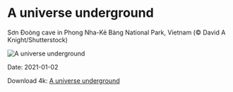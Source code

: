 # A universe underground

Sơn Đoòng cave in Phong Nha-Kẻ Bàng National Park, Vietnam (© David A Knight/Shutterstock)

![A universe underground](https://bing.com/th?id=OHR.LargestCave_EN-US4214761385_UHD.jpg&rf=LaDigue_UHD.jpg&pid=hp&w=1024&h=576)

Date: 2021-01-02

Download 4k: [A universe underground](https://bing.com/th?id=OHR.LargestCave_EN-US4214761385_UHD.jpg&rf=LaDigue_UHD.jpg&pid=hp&w=3840&h=2160)

